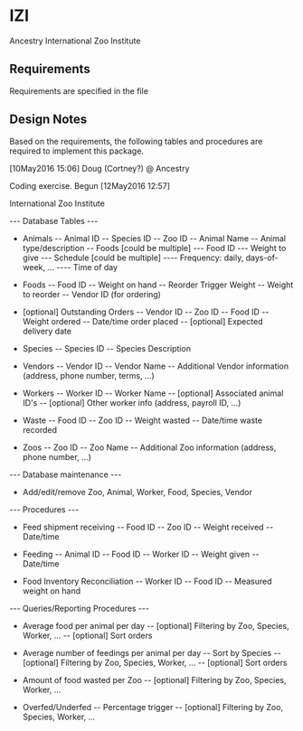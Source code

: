 # IZI
Ancestry International Zoo Institute

Requirements
------------
Requirements are specified in the file 


Design Notes
------------
Based on the requirements, the following tables and procedures are required to implement this package.

[10May2016 15:06] Doug (Cortney?) @ Ancestry

Coding exercise. Begun [12May2016 12:57]


International Zoo Institute

--- Database Tables ---
- Animals
-- Animal ID
-- Species ID
-- Zoo ID
-- Animal Name
-- Animal type/description
-- Foods [could be multiple]
--- Food ID
--- Weight to give
--- Schedule [could be multiple]
---- Frequency: daily, days-of-week, ...
---- Time of day

- Foods
-- Food ID
-- Weight on hand
-- Reorder Trigger Weight
-- Weight to reorder
-- Vendor ID (for ordering)

- [optional] Outstanding Orders
-- Vendor ID
-- Zoo ID
-- Food ID
-- Weight ordered
-- Date/time order placed
-- [optional] Expected delivery date

- Species
-- Species ID
-- Species Description

- Vendors
-- Vendor ID
-- Vendor Name
-- Additional Vendor information (address, phone number, terms, ...)

- Workers
-- Worker ID
-- Worker Name
-- [optional] Associated animal ID's
-- [optional] Other worker info (address, payroll ID, ...)

- Waste
-- Food ID
-- Zoo ID
-- Weight wasted
-- Date/time waste recorded

- Zoos
-- Zoo ID
-- Zoo Name
-- Additional Zoo information (address, phone number, ...)

--- Database maintenance ---
- Add/edit/remove Zoo, Animal, Worker, Food, Species, Vendor

--- Procedures ---
- Feed shipment receiving
-- Food ID
-- Zoo ID
-- Weight received
-- Date/time

- Feeding
-- Animal ID
-- Food ID
-- Worker ID
-- Weight given
-- Date/time

- Food Inventory Reconciliation
-- Worker ID
-- Food ID
-- Measured weight on hand

--- Queries/Reporting Procedures ---
- Average food per animal per day
-- [optional] Filtering by Zoo, Species, Worker, ...
-- [optional] Sort orders

- Average number of feedings per animal per day
-- Sort by Species
-- [optional] Filtering by Zoo, Species, Worker, ...
-- [optional] Sort orders

- Amount of food wasted per Zoo
-- [optional] Filtering by Zoo, Species, Worker, ...

- Overfed/Underfed
-- Percentage trigger
-- [optional] Filtering by Zoo, Species, Worker, ...
